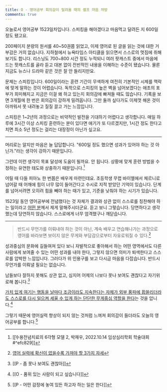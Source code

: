 ```yaml
---
title: O - 영어공부 회의감이 밀려올 때의 셀프 마음 처방
comments: true
---
```


오늘로서 영어공부 1523일차입니다. 스피킹을 해야겠다고 마음먹고 달려든 지 600일 정도 됐고요. 

200페이지 분량의 원서를 40~50권쯤 읽었고, 이제 영어로 된 글을 읽는 것에 대한 거부감은 거의 없습니다. 지하철에서 뉴욕타임스 아티클을 읽으면서 스스로의 멋짐에 취해보기도 합니다. 리스닝도 700~800 시간 정도 누적되니 여러 팟캐스트 중에서 마음에 드는 팟캐스트를 골라 듣고 대본 없이 전반적인 내용을 이해하는 수준이 됐습니다. 물론 지금도 뉴스나 드라마 같은 것은 잘 안 들리지만요. 

문제는 스피킹입니다. 600일이라는 훈련 기간이 무색하게 여전히 기본적인 시제를 맥락에 맞게 말하는 것이 어렵습니다. 독학으로 스피킹의 높은 벽을 넘어보겠다는 애초의 포부가 희미해지고 지금은 이걸 왜 하고 있는지 회의감에 빠져들 때도 많습니다. 기록을 보면 3개월에 한 번은 회의감이 강하게 밀려옵니다. 그만 둘까 싶다가도 이제껏 해온 것이 아까워서 못 내려놓고 질질 끌고 가는 느낌입니다.

스피킹은 1~2년의 과정으로는 비약적인 발전을 기대하기 어렵다고 생각합니다. 매일 하루에 3시간 이상 스피킹 훈련하는 분이 있다면 애기가 또 다르겠지만, 1시간 정도 한다고 치면 최소 5년 정도는 걸리는 대장정이 아닌가 싶고요.

---

머리로는 알지만 마음은 늘 답답합니다. "600일 정도 했으면 성과가 있어야 하는 것 아닌가."라는 생각이 강하기 때문입니다. 

그런데 이런 생각이 목표 달성에 도움이 될까요. 안 됩니다. 상황에 맞게 훈련 방법을 수정하는 유연한 태도와 상충하기 때문입니다.[^1]

어릴 때 다들 피아노 한 번쯤은 배우게 마련인데요. 초등학생 무렵 바이엘에서 체르니로 넘어갈 때 어깨에 힘이 너무 많이 들어간다고 수시로 지적 받았던 기억이 있습니다. 단계를 넘어서려면 오히려 힘을 빼야 하는 때가 있고, 기준을 낮춰야 하는 시기가 있습니다. 

1523일 동안 영어공부에 전념했다는 것 자체가 결과와 상관 없이 스스로를 칭찬해야 하는 일이라고 [어떤 분](https://secondbrain.analysisman.com/1_WRITE/1_Publish/Start+here)께서 제게 말해주시더군요. 듣고 보니 그렇습니다. 당연하다고 생각했는데 당연하지 않습니다. 스스로에게 너무 엄격했구나 깨닫습니다.

---

>반드시 무언가를 이뤄내야 하는 것이 아닌, 계속 배우고 연습해나가는 과정으로 영어를 바라보면 보이지 않은 무게와 부담감으로부터 자유로워질 수 있다.[^2]

성과중심의 문화에 길들여져 있다 보니 자발적으로 좋아해서 하는 어떤 영역에서도 다른 사람에게 보여줄 수 있는 어떤 성과를 내야 한다, 그렇지 않으면 의미가 퇴색한다고 스스로를 압박한 느낌입니다. 그러다가 위 인용구를 보고 다시금 마음을 다잡습니다. 반드시 무언가를 이뤄낼 필요는 없습니다.

남들보다 잘하지 못해도 상관 없고, 심지어 어제의 나보다 못나 보여도 괜찮다고 자기위로해 봅니다.[^3] 

<u>가치 있게 여기는 행동을 날마다 조금이라도 지속한다는 자체가 외부 풍파에 휩쓸리더라도 스스로를 다시 일으켜 세울 수 있게 하는 단단한 무게중심 역할을 한다</u>는 것을 압니다.[^4]

그렇기 때문에 영어실력 향상이 되지 않는 것처럼 느껴져 회의감이 들더라도 오늘의 영어공부를 합니다.[^5] 



[^1]: [[ܶ수용전념치료의 6각형 모델 2, 박재우, 2022.10.14 임상심리학회 학술대회#^efc829]]
[^2]: [영어 실력에 확신이 없을수록 가져야 할 3가지 자세](https://brunch.co.kr/@coachchris/167)
[^3]: [[P - 좀 못나 보여도 괜찮아]]
[^4]: [[O - 품위 있는 사람이 되고 싶습니다]]
[^5]: [[P - 어떤 감정에 놓여 있든 하고자 하는 일은 한다]]